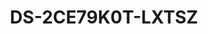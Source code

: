---
id: 6
title: "DS-2CE79K0T-LXTSZ"
slug: "turbo-6"
subTitle: "3K Vari-focal Bullet Camera with Two-Way Audio"
category: "turbohd"
imgCard: "/src/assets/images/turbohd/DS-2CE79K0T-LXTSZ/DS-2CE79K0T-LXTSZ-1.webp"
imgAlt: "DS-2CE79K0T-LXTSZ"
thumbnails: [
  "/src/assets/images/turbohd/DS-2CE79K0T-LXTSZ/DS-2CE79K0T-LXTSZ-1.webp",
  "/src/assets/images/turbohd/DS-2CE79K0T-LXTSZ/DS-2CE79K0T-LXTSZ-2.webp",
  "/src/assets/images/turbohd/DS-2CE79K0T-LXTSZ/DS-2CE79K0T-LXTSZ-3.webp",
]
features: [
  "3K resolution (2960 × 1665) for high-quality, sharp imaging",
  "Smart-Hybrid Light for flexible, efficient night surveillance",
  "2.7 mm to 13.5 mm varifocal lens for adjustable viewing range",
  "Up to 60 m white light and 60 m IR for bright night imaging",
  "Built-in mic and speaker for high-quality audio via coaxial cable",
  "Supports real-time two-way communication for live interaction",
  "IP67 water and dust resistant for outdoor use",
  "IK10 vandal-resistant housing for extra durability"
]
rating: 5
reviewCount: 50
specifications: {
  Camera: {
    Image_Sensor: "3K CMOS",
    Max_Resolution: "2960 (H) × 1664 (V)",
    Min_Illumination: "0.01 Lux @ (F1.6, AGC ON), 0 Lux with IR",
    Shutter_Time: {
      PAL: "1/12.5 s to 1/50,000 s",
      NTSC: "1/15 s to 1/50,000 s"
    },
    Day_Night: "ICR",
    Angle_Adjustment: "Pan: 0° to 360°, Tilt: 0° to 75°, Rotate: 0° to 360°",
    Signal_System: "PAL/NTSC"
  },
  Lens: {
    Lens_Type: "2.7 mm to 13.5 mm motorized",
    Focal_Length_FOV: "Horizontal FOV: 98° to 33°, Vertical FOV: 52° to 18°, Diagonal FOV: 116° to 38°",
    Lens_Mount: "Ø14"
  },
  Image: {
    Image_Parameters_Switch: "STD/HIGH-SAT/HIGHLIGHT",
    Image_Settings: "Anti-banding, Brightness, Sharpness, Smart IR",
    Frame_Rate: "TVI: 3K @10 fps/12.5 fps/20 fps/25 fps, 4 MP @25 fps/30 fps, 1080P @25 fps/30 fps",
    Day_Night_Mode: "Auto/Color",
    Wide_Dynamic_Range_WDR: "Digital WDR",
    Image_Enhancement: "DWDR, BLC, HLC, Global",
    Noise_Reduction: "2D DNR",
    White_Balance: "Auto, Manual"
  },
  General: {
    Power: {
      Power_Supply: "12 VDC ±25%, max. 9.6 W",
      Recommendation: "You are recommended to use one power adapter to supply the power for one camera. If a high-impedance cable is used (such as the 18 m extension cable in the kit package), a 15 VDC adapter is required."
    },
    Material: "Main body: Metal; Enclosure: Plastic",
    Dimension: "Ø130 × 102.4 mm (Ø5.12'' × 4.03'')",
    Weight: "Approx. 560 g (1.23 lb.)",
    Operating_Condition: "-40 °C to 60 °C (-40 °F to 140 °F). Humidity 90% or less (non-condensing)",
    Communication: "HIKVISION-C",
    Language: "English"
  }
}
---